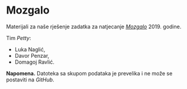 # Mozgalo

Materijali za naše rješenje zadatka za natjecanje *[Mozgalo](http://estudent.hr/category/natjecanja/mozgalo/)* 2019. godine.

Tim _Petty_:
  * Luka Naglić,
  * Davor Penzar,
  * Domagoj Ravlić.

**Napomena.** Datoteka sa skupom podataka je prevelika i ne može se postaviti na *GitHub*.
